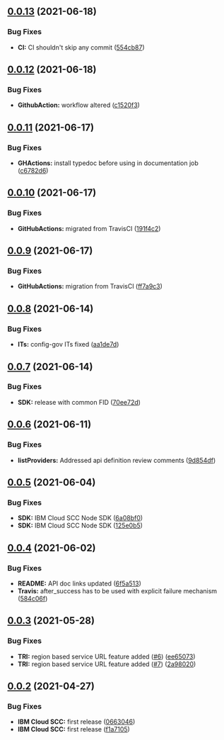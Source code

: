 ## [0.0.13](https://github.com/IBM/scc-node-sdk/compare/v0.0.12...v0.0.13) (2021-06-18)


### Bug Fixes

* **CI:** CI shouldn't skip any commit ([554cb87](https://github.com/IBM/scc-node-sdk/commit/554cb873986895ea8639d933a4d3559d63be09d1))

## [0.0.12](https://github.com/IBM/scc-node-sdk/compare/v0.0.11...v0.0.12) (2021-06-18)


### Bug Fixes

* **GithubAction:** workflow altered ([c1520f3](https://github.com/IBM/scc-node-sdk/commit/c1520f3afdbcc681fb3438fed518ac224b81c6e0))

## [0.0.11](https://github.com/IBM/scc-node-sdk/compare/v0.0.10...v0.0.11) (2021-06-17)


### Bug Fixes

* **GHActions:** install typedoc before using in documentation job ([c6782d6](https://github.com/IBM/scc-node-sdk/commit/c6782d6a57182d660de096ba409b488ad03acecf))

## [0.0.10](https://github.com/IBM/scc-node-sdk/compare/v0.0.9...v0.0.10) (2021-06-17)


### Bug Fixes

* **GitHubActions:** migrated from TravisCI ([191f4c2](https://github.com/IBM/scc-node-sdk/commit/191f4c289b5c50459cdaca51970bb73ebb8ab6fa))

## [0.0.9](https://github.com/IBM/scc-node-sdk/compare/v0.0.8...v0.0.9) (2021-06-17)


### Bug Fixes

* **GitHubActions:** migration from TravisCI ([ff7a9c3](https://github.com/IBM/scc-node-sdk/commit/ff7a9c3c2aed3190c716ce3a8ed12e14c431b764))

## [0.0.8](https://github.com/IBM/scc-node-sdk/compare/v0.0.7...v0.0.8) (2021-06-14)


### Bug Fixes

* **ITs:** config-gov ITs fixed ([aa1de7d](https://github.com/IBM/scc-node-sdk/commit/aa1de7dc55988878543385f7bc60ce937002a8b8))

## [0.0.7](https://github.com/IBM/scc-node-sdk/compare/v0.0.6...v0.0.7) (2021-06-14)


### Bug Fixes

* **SDK:** release with common FID ([70ee72d](https://github.com/IBM/scc-node-sdk/commit/70ee72d457f85c98c1d3b4868fc35d4a87175471))

## [0.0.6](https://github.com/IBM/scc-node-sdk/compare/v0.0.5...v0.0.6) (2021-06-11)


### Bug Fixes

* **listProviders:** Addressed api definition review comments ([9d854df](https://github.com/IBM/scc-node-sdk/commit/9d854df82b26351dccaef5fc27ade2235ef53204))

## [0.0.5](https://github.com/IBM/scc-node-sdk/compare/v0.0.4...v0.0.5) (2021-06-04)


### Bug Fixes

* **SDK:** IBM Cloud SCC Node SDK ([6a08bf0](https://github.com/IBM/scc-node-sdk/commit/6a08bf06e1cec8e27b0cd35fbbfaec4886a4b6c4))
* **SDK:** IBM Cloud SCC Node SDK ([125e0b5](https://github.com/IBM/scc-node-sdk/commit/125e0b5fc5b3f11ca55000d74e95403b1eb4ca29))

## [0.0.4](https://github.com/IBM/scc-node-sdk/compare/v0.0.3...v0.0.4) (2021-06-02)


### Bug Fixes

* **README:** API doc links updated ([6f5a513](https://github.com/IBM/scc-node-sdk/commit/6f5a5138a267591fec0c00898a9f56b993c09700))
* **Travis:** after_success has to be used with explicit failure mechanism ([584c06f](https://github.com/IBM/scc-node-sdk/commit/584c06f539e6463cb672f78bfc68cf0868dc77e8))

## [0.0.3](https://github.com/IBM/scc-node-sdk/compare/v0.0.2...v0.0.3) (2021-05-28)


### Bug Fixes

* **TRI:** region based service URL feature added ([#6](https://github.com/IBM/scc-node-sdk/issues/6)) ([ee65073](https://github.com/IBM/scc-node-sdk/commit/ee65073d0e7bfd43ce5ac3e74d0f73e3fa65a887))
* **TRI:** region based service URL feature added ([#7](https://github.com/IBM/scc-node-sdk/issues/7)) ([2a98020](https://github.com/IBM/scc-node-sdk/commit/2a980202f70cf54a9f6dafc8cd3c525d1f9a55be))

## [0.0.2](https://github.com/IBM/scc-node-sdk/compare/v0.0.1...v0.0.2) (2021-04-27)


### Bug Fixes

* **IBM Cloud SCC:** first release ([0663046](https://github.com/IBM/scc-node-sdk/commit/0663046528cfe7564e00fbfc423f8f10a28bc218))
* **IBM Cloud SCC:** first release ([f1a7105](https://github.com/IBM/scc-node-sdk/commit/f1a7105f94627f6ea48b21d92e09bdcd1f8ba854))
